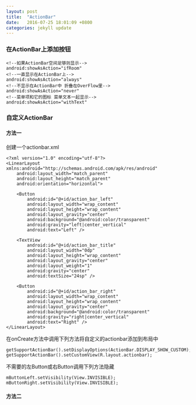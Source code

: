 ```yaml
---
layout: post
title:  "ActionBar"
date:   2016-07-25 18:01:09 +0800
categories: jekyll update
---
```


### 在ActionBar上添加按钮 ###

	<!--如果ActionBar空间足够则显示-->
    android:showAsAction="ifRoom"
    <!--一直显示在ActionBar上-->
    android:showAsAction="always"
    <!--不显示在ActionBar中 折叠在OverFlow里-->
    android:showAsAction="never"
    <!--菜单项和它的图标 菜单文本一起显示-->
    android:showAsAction="withText"

### 自定义ActionBar ###

#### 方法一 ####

创建一个actionbar.xml

	<?xml version="1.0" encoding="utf-8"?>
	<LinearLayout xmlns:android="http://schemas.android.com/apk/res/android"
	    android:layout_width="match_parent"
	    android:layout_height="match_parent"
	    android:orientation="horizontal">
	
	    <Button
	        android:id="@+id/action_bar_left"
	        android:layout_width="wrap_content"
	        android:layout_height="wrap_content"
	        android:layout_gravity="center"
	        android:background="@android:color/transparent"
	        android:gravity="left|center_vertical"
	        android:text="Left" />
	
	    <TextView
	        android:id="@+id/action_bar_title"
	        android:layout_width="0dp"
	        android:layout_height="wrap_content"
	        android:layout_gravity="center"
	        android:layout_weight="1"
	        android:gravity="center"
	        android:textSize="24sp" />
	
	    <Button
	        android:id="@+id/action_bar_right"
	        android:layout_width="wrap_content"
	        android:layout_height="wrap_content"
	        android:layout_gravity="center"
	        android:background="@android:color/transparent"
	        android:gravity="right|center_vertical"
	        android:text="Right" />
	</LinearLayout>

在onCreate方法中调用下列方法将自定义的actionbar添加到布局中

	getSupportActionBar().setDisplayOptions(ActionBar.DISPLAY_SHOW_CUSTOM);
	getSupportActionBar().setCustomView(R.layout.actionbar);

不需要的左Button或右Button调用下列方法隐藏

	mButtonLeft.setVisibility(View.INVISIBLE);
	mButtonRight.setVisibility(View.INVISIBLE);

#### 方法二 ####